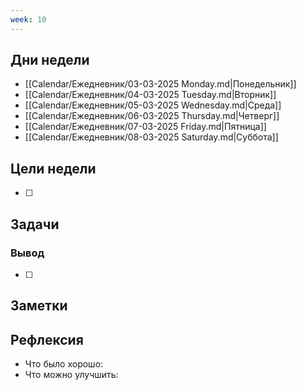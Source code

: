 ```yaml
---
week: 10
---
```

## Дни недели

- [[Calendar/Ежедневник/03-03-2025 Monday.md|Понедельник]]
- [[Calendar/Ежедневник/04-03-2025 Tuesday.md|Вторник]]
- [[Calendar/Ежедневник/05-03-2025 Wednesday.md|Среда]]
- [[Calendar/Ежедневник/06-03-2025 Thursday.md|Четверг]]
- [[Calendar/Ежедневник/07-03-2025 Friday.md|Пятница]]
- [[Calendar/Ежедневник/08-03-2025 Saturday.md|Суббота]]

## Цели недели

- [ ]

## Задачи

### Вывод

- [ ]

## Заметки

## Рефлексия

- Что было хорошо:
- Что можно улучшить: